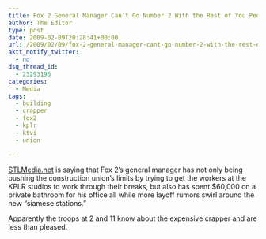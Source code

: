 ```yaml
---
title: Fox 2 General Manager Can’t Go Number 2 With the Rest of You People
author: The Editor
type: post
date: 2009-02-09T20:28:41+00:00
url: /2009/02/09/fox-2-general-manager-cant-go-number-2-with-the-rest-of-you-people/
aktt_notify_twitter:
  - no
dsq_thread_id:
  - 23293195
categories:
  - Media
tags:
  - building
  - crapper
  - fox2
  - kplr
  - ktvi
  - union

---
```

[STLMedia.net][1] is saying that Fox 2&#8217;s general manager has not only being pushing the construction union&#8217;s limits by trying to get the workers at the KPLR studios to work through their breaks, but also has spent $60,000 on a private bathroom for his office all while more layoff rumors swirl around the new &#8220;siamese stations.&#8221;

Apparently the troops at 2 and 11 know about the expensive crapper and are less than pleased.

 [1]: http://stlmedia.net